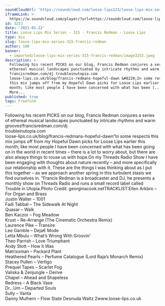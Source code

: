 ```yaml
---
soundCloudUrl: 'https://soundcloud.com/loose-lips123/loose-lips-mix-series-315-francis-redman'
iframeLink: >-
  https://w.soundcloud.com/player/?url=https://soundcloud.com/loose-lips123/loose-lips-mix-series-315-francis-redman&color=00aabb&auto_play=false&hide_related=false&show_comments=true&show_user=true&show_reposts=false
id: 3253
date: '2021-01-22'
title: Loose Lips Mix Series - 315 - Francis Redman - Loose Lips
type: mix
slug: loose-lips-mix-series-315-francis-redman
author: 100
banner:
  - imported/loose-lips-mix-series-315-francis-redman/image3253.jpeg
description: >-
  Following his recent PICKS on our blog, Francis Redman conjures a series of
  ethereal musical landscapes punctuated by intricate rhythms and warm grooves!
  francisredman.com/dj troubleinutopia.com
  loose-lips.co.uk/blog/francis-redmans-hopeful-dawn &#8220;In some respects
  this mix jumps off from my Hopeful Dawn picks for Loose Lips earlier this
  month; like most people I have been concerned with what has been [...]Read
  More...
published: true
tags: Freeform
---
```

Following his recent PICKS on our blog, Francis Redman conjures a series of ethereal musical landscapes punctuated by intricate rhythms and warm grooves!francisredman.com/dj  
troubleinutopia.com  
loose-lips.co.uk/blog/francis-redmans-hopeful-dawn“In some respects this mix jumps off from my Hopeful Dawn picks for Loose Lips earlier this month; like most people I have been concerned with what has been going on in the world in recent times – there is a lot to worry about, but there are also always things to rouse us with hope.On my Threads Radio Show I have been engaging with thoughts about nature recently – and more specifically our relationship with it. These are the things I was thinking about as I put this together – as we approach another spring in this turbulent stasis we find ourselves in. ”Francis Redman is a broadcaster and DJ, he presents a monthly show on Threads Radio and runs a small record label called Trouble in Utopia.Photo Credit: georginacook.netTRACKLIST:Ellen Arkbro – For Organ and Brass  
Justin Walter – 1001  
Fadi Tabbal – The Sidewalk At Night  
Quasar – Walk  
Ben Kaczor – Fog Meadow  
Krust – Re-Arrange (The Cinematic Orchestra Remix)  
Laurence Pike – Transire  
Lee Gamble – Deja€ Mode  
Letta Mbulu – What’s Wrong With Groovin’  
Theo Parrish – Love Triumphant  
Andy Stott – How it Was  
Matrixxman – Packard Plant  
Heathered Pearls – Perfume Catalogue (Lord Raja’s Monarch Remix)  
Stacey Pullen – Vertigo  
Prequel Tapes – Scarlet Fog  
Valiska & Zenjungle – Derive  
Chapel – Ahead and Shapeless  
Redress – A Black Vase  
Dr…Um – Departed Souls  
Sully – Vanta  
Danny Mulhern – Flow State Desnuda Waltz 2www.loose-lips.co.uk